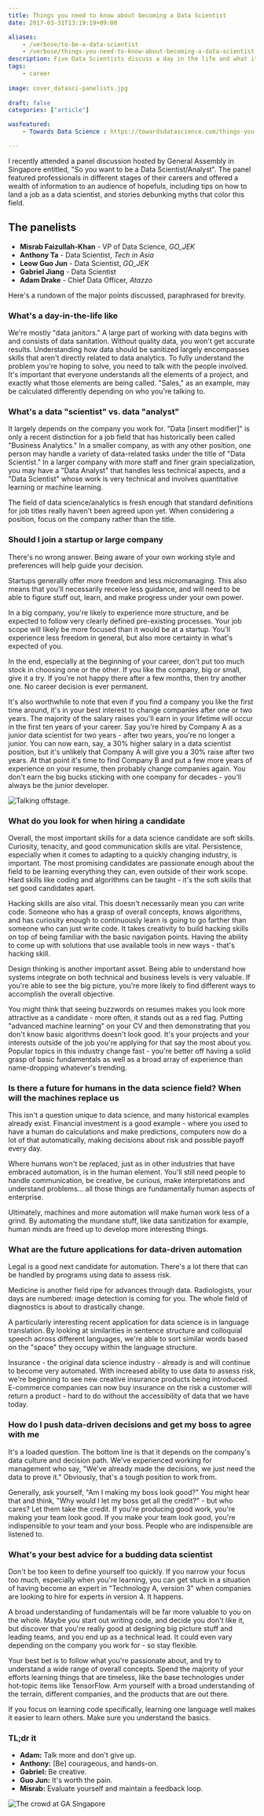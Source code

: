 ```yaml
---
title: Things you need to know about becoming a Data Scientist
date: 2017-03-31T13:19:19+09:00

aliases:
    - /verbose/to-be-a-data-scientist
    - /verbose/things-you-need-to-know-about-becoming-a-data-scientist
description: Five Data Scientists discuss a day in the life and what it takes to be a successful Data Scientist.
tags:
    - career
    
image: cover_datasci-panelists.jpg
 
draft: false
categories: ["article"]

wasfeatured:
    - Towards Data Science : https://towardsdatascience.com/things-you-need-to-know-about-becoming-a-data-scientist-2467a3f61457

---
```


I recently attended a panel discussion hosted by General Assembly in Singapore entitled, "So you want to be a Data Scientist/Analyst". The panel featured professionals in different stages of their careers and offered a wealth of information to an audience of hopefuls, including tips on how to land a job as a data scientist, and stories debunking myths that color this field.

## The panelists

- **Misrab Faizullah-Khan** - VP of Data Science, _GO\_JEK_
- **Anthony Ta** - Data Scientist, _Tech in Asia_
- **Leow Guo Jun** - Data Scientist, _GO\_JEK_
- **Gabriel Jiang** - Data Scientist
- **Adam Drake** - Chief Data Officer, _Atazzo_

Here's a rundown of the major points discussed, paraphrased for brevity.

### What's a day-in-the-life like

We're mostly "data janitors." A large part of working with data begins with and consists of data sanitation. Without quality data, you won't get accurate results. Understanding how data should be sanitized largely encompasses skills that aren't directly related to data analytics. To fully understand the problem you're hoping to solve, you need to talk with the people involved. It's important that everyone understands all the elements of a project, and exactly what those elements are being called. "Sales," as an example, may be calculated differently depending on who you're talking to.

### What's a data "scientist" vs. data "analyst"

It largely depends on the company you work for. "Data [insert modifier]" is only a recent distinction for a job field that has historically been called "Business Analytics." In a smaller company, as with any other position, one person may handle a variety of data-related tasks under the title of "Data Scientist." In a larger company with more staff and finer grain specialization, you may have a "Data Analyst" that handles less technical aspects, and a "Data Scientist" whose work is very technical and involves quantitative learning or machine learning.

The field of data science/analytics is fresh enough that standard definitions for job titles really haven't been agreed upon yet. When considering a position, focus on the company rather than the title.

### Should I join a startup or large company

There's no wrong answer. Being aware of your own working style and preferences will help guide your decision.

Startups generally offer more freedom and less micromanaging. This also means that you'll necessarily receive less guidance, and will need to be able to figure stuff out, learn, and make progress under your own power.

In a big company, you're likely to experience more structure, and be expected to follow very clearly defined pre-existing processes. Your job scope will likely be more focused than it would be at a startup. You'll experience less freedom in general, but also more certainty in what's expected of you.

In the end, especially at the beginning of your career, don't put too much stock in choosing one or the other. If you like the company, big or small, give it a try. If you're not happy there after a few months, then try another one. No career decision is ever permanent.

It's also worthwhile to note that even if you find a company you like the first time around, it's in your best interest to change companies after one or two years. The majority of the salary raises you'll earn in your lifetime will occur in the first ten years of your career. Say you're hired by Company A as a junior data scientist for two years - after two years, you're no longer a junior. You can now earn, say, a 30% higher salary in a data scientist position, but it's unlikely that Company A will give you a 30% raise after two years. At that point it's time to find Company B and put a few more years of experience on your resume, then probably change companies again. You don't earn the big bucks sticking with one company for decades - you'll always be the junior developer.

![Talking offstage.](datasci-offstage.jpg)

### What do you look for when hiring a candidate

Overall, the most important skills for a data science candidate are soft skills. Curiosity, tenacity, and good communication skills are vital. Persistence, especially when it comes to adapting to a quickly changing industry, is important. The most promising candidates are passionate enough about the field to be learning everything they can, even outside of their work scope. Hard skills like coding and algorithms can be taught - it's the soft skills that set good candidates apart.

Hacking skills are also vital. This doesn't necessarily mean you can write code. Someone who has a grasp of overall concepts, knows algorithms, and has curiosity enough to continuously learn is going to go farther than someone who can just write code. It takes creativity to build hacking skills on top of being familiar with the basic navigation points. Having the ability to come up with solutions that use available tools in new ways - that's hacking skill.

Design thinking is another important asset. Being able to understand how systems integrate on both technical and business levels is very valuable. If you're able to see the big picture, you're more likely to find different ways to accomplish the overall objective.

You might think that seeing buzzwords on resumes makes you look more attractive as a candidate - more often, it stands out as a red flag. Putting "advanced machine learning" on your CV and then demonstrating that you don't know basic algorithms doesn't look good. It's your projects and your interests outside of the job you're applying for that say the most about you. Popular topics in this industry change fast - you're better off having a solid grasp of basic fundamentals as well as a broad array of experience than name-dropping whatever's trending.

### Is there a future for humans in the data science field? When will the machines replace us

This isn't a question unique to data science, and many historical examples already exist. Financial investment is a good example - where you used to have a human do calculations and make predictions, computers now do a lot of that automatically, making decisions about risk and possible payoff every day.

Where humans won't be replaced, just as in other industries that have embraced automation, is in the human element. You'll still need people to handle communication, be creative, be curious, make interpretations and understand problems... all those things are fundamentally human aspects of enterprise.

Ultimately, machines and more automation will make human work less of a grind. By automating the mundane stuff, like data sanitization for example, human minds are freed up to develop more interesting things.

### What are the future applications for data-driven automation

Legal is a good next candidate for automation. There's a lot there that can be handled by programs using data to assess risk.

Medicine is another field ripe for advances through data. Radiologists, your days are numbered: image detection is coming for you. The whole field of diagnostics is about to drastically change.

A particularly interesting recent application for data science is in language translation. By looking at similarities in sentence structure and colloquial speech across different languages, we're able to sort similar words based on the "space" they occupy within the language structure.

Insurance - the original data science industry - already is and will continue to become very automated. With increased ability to use data to assess risk, we're beginning to see new creative insurance products being introduced. E-commerce companies can now buy insurance on the risk a customer will return a product - hard to do without the accessibility of data that we have today.

### How do I push data-driven decisions and get my boss to agree with me

It's a loaded question. The bottom line is that it depends on the company's data culture and decision path. We've experienced working for management who say, "We've already made the decisions, we just need the data to prove it." Obviously, that's a tough position to work from.

Generally, ask yourself, "Am I making my boss look good?" You might hear that and think, "Why would I let my boss get all the credit?" - but who cares? Let them take the credit. If you're producing good work, you're making your team look good. If you make your team look good, you're indispensible to your team and your boss. People who are indispensible are listened to.

### What's your best advice for a budding data scientist

Don't be too keen to define yourself too quickly. If you narrow your focus too much, especially when you're learning, you can get stuck in a situation of having become an expert in "Technology A, version 3" when companies are looking to hire for experts in version 4. It happens.

A broad understanding of fundamentals will be far more valuable to you on the whole. Maybe you start out writing code, and decide you don't like it, but discover that you're really good at designing big picture stuff and leading teams, and you end up as a technical lead. It could even vary depending on the company you work for - so stay flexible.

Your best bet is to follow what you're passionate about, and try to understand a wide range of overall concepts. Spend the majority of your efforts learning things that are timeless, like the base technologies under hot-topic items like TensorFlow. Arm yourself with a broad understanding of the terrain, different companies, and the products that are out there.

If you focus on learning code specifically, learning one language well makes it easier to learn others. Make sure you understand the basics.

### TL;dr it

- **Adam:** Talk more and don't give up.
- **Anthony:** [Be] courageous, and hands-on.
- **Gabriel:** Be creative.
- **Guo Jun:** It's worth the pain.
- **Misrab:** Evaluate yourself and maintain a feedback loop.

![The crowd at GA Singapore](datasci-crowd.jpg)

